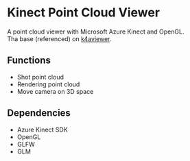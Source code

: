 # Kinect Point Cloud Viewer
A point cloud viewer with Microsoft Azure Kinect and OpenGL.<br>
Tha base (referenced) on [k4aviewer](https://github.com/microsoft/Azure-Kinect-Sensor-SDK/tree/develop/tools/k4aviewer).


## Functions
- Shot point cloud
- Rendering point cloud
- Move camera on 3D space


## Dependencies
- Azure Kinect SDK
- OpenGL
- GLFW
- GLM
